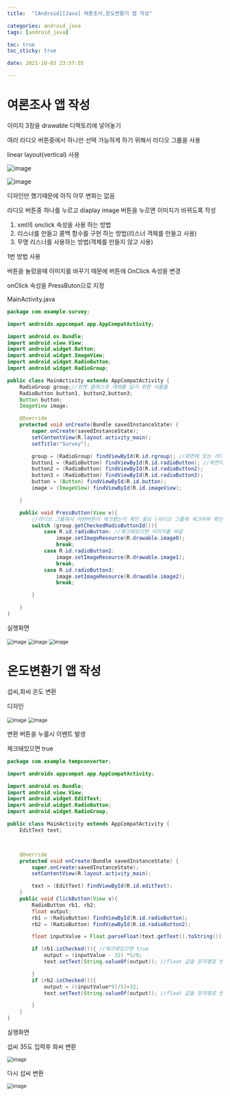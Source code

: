 ```yaml
---
title:  "[Android][Java] 여론조사,온도변환기 앱 작성"

categories: android_java
tags: [android_java]

toc: true
toc_sticky: true

date: 2021-10-03 23:57:55

---
```


# 여론조사 앱 작성

이미지 3장을 drawable 디렉토리에 넣어놓기

여러 라디오 버튼중에서 하나만 선택 가능하게 하기 위해서 라디오 그룹을 사용

linear layout(vertical) 사용

![image](https://user-images.githubusercontent.com/69203345/135756889-59fa0ee1-c6c1-4180-a434-28b7e91b3227.png)

![image](https://user-images.githubusercontent.com/69203345/135758744-6e0e331e-7099-470c-b109-1cfd4af61f1c.png)

디자인만 했기때문에 아직 아무 변화는 없음

라디오 버튼중 하나를 누르고 diaplay image 버튼을 누르면 이미지가 바뀌도록 작성

1. xml의 onclick 속성을 사용 하는 방법
2. 리스너를 만들고 콜백 함수를 구현 하는 방법(리스너 객체를 만들고 사용)
3. 무명 리스너를 사용하는 방법(객체를 만들지 않고 사용)

1번 방법 사용

버튼을 눌렀을때 이미지를 바꾸기 때문에 버튼에 OnClick 속성을 변경

onClick 속성을 PressButon으로 지정

MainActivity.java

```java
package com.example.survey;

import androidx.appcompat.app.AppCompatActivity;

import android.os.Bundle;
import android.view.View;
import android.widget.Button;
import android.widget.ImageView;
import android.widget.RadioButton;
import android.widget.RadioGroup;

public class MainActivity extends AppCompatActivity {
    RadioGroup group;//위젯 클래스의 객체를 담기 위한 이름들
    RadioButton button1, button2,button3;
    Button button;
    ImageView image;

    @Override
    protected void onCreate(Bundle savedInstanceState) {
        super.onCreate(savedInstanceState);
        setContentView(R.layout.activity_main);
        setTitle("Survey");

        group = (RadioGroup) findViewById(R.id.rgroup); //화면에 있는 라디오 그룹을 연결
        button1 = (RadioButton) findViewById(R.id.radioButton); //화면의 라디오 버튼과 연결
        button2 = (RadioButton) findViewById(R.id.radioButton2);
        button3 = (RadioButton) findViewById(R.id.radioButton3);
        button = (Button) findViewById(R.id.button);
        image = (ImageView) findViewById(R.id.imageView);

    }

    public void PressButton(View v){
        //라디오 그룹에서 어떤버튼이 체크됐는지 확인 필요 (라디오 그룹에 체크여부 확인 함수존재)
        switch (group.getCheckedRadioButtonId()){
            case R.id.radioButton: //체크돼있다면 이미지를 바꿈
                image.setImageResource(R.drawable.image0);
                break;
            case R.id.radioButton2:
                image.setImageResource(R.drawable.image1);
                break;
            case R.id.radioButton3:
                image.setImageResource(R.drawable.image2);
                break;

        }

    }
}
```

실행화면

<img src="https://user-images.githubusercontent.com/69203345/135758841-e89d75fb-046a-47af-a4c5-933bc399075b.png" alt="image" style="zoom:80%;" />
<img src="https://user-images.githubusercontent.com/69203345/135758853-891952e9-d3d1-449c-9cc4-631d4b057cc9.png" alt="image" style="zoom:80%;" />
<img src="https://user-images.githubusercontent.com/69203345/135758867-09438b1a-2489-43d6-b126-7feb0e1d3bbb.png" alt="image" style="zoom:80%;" />

# 온도변환기 앱 작성

섭씨,화씨 온도 변환

디자인

<img src="https://user-images.githubusercontent.com/69203345/135759470-6b1da2ea-7319-4c7b-8864-bf08f4a3d2f9.png" alt="image" style="zoom:80%;" />

<img src="https://user-images.githubusercontent.com/69203345/135759481-686db062-894f-4f81-9243-c7c99af78c48.png" alt="image" style="zoom:80%;" />

변환 버튼을 누를시 이벤트 발생

체크돼있으면 true

```java
package com.example.tempconverter;

import androidx.appcompat.app.AppCompatActivity;

import android.os.Bundle;
import android.view.View;
import android.widget.EditText;
import android.widget.RadioButton;
import android.widget.RadioGroup;

public class MainActivity extends AppCompatActivity {
    EditText text;



    @Override
    protected void onCreate(Bundle savedInstanceState) {
        super.onCreate(savedInstanceState);
        setContentView(R.layout.activity_main);

        text = (EditText) findViewById(R.id.editText);
    }
    public void ClickButton(View v){
        RadioButton rb1, rb2;
        float output;
        rb1 = (RadioButton) findViewById(R.id.radioButton);
        rb2 = (RadioButton) findViewById(R.id.radioButton2);

        float inputValue = Float.parseFloat(text.getText().toString());

        if (rb1.isChecked()){ //체크돼있으면 true
            output = (inputValue - 32) *5/9;
            text.setText(String.valueOf(output)); //float 값을 문자열로 변경

        }
        if (rb2.isChecked()){
            output = ((inputValue*9)/5)+32;
            text.setText(String.valueOf(output)); //float 값을 문자열로 변경

        }
    }
}
```

실행화면

섭씨 35도 입력후 화씨 변환

<img src="https://user-images.githubusercontent.com/69203345/135760760-ce328017-b251-4484-a7d3-0cce6e54ee7a.png" alt="image" style="zoom:80%;" />

다시 섭씨 변환

<img src="https://user-images.githubusercontent.com/69203345/135760787-f1dbace0-7dde-4f28-89a2-566383cfd3cc.png" alt="image" style="zoom:80%;" />